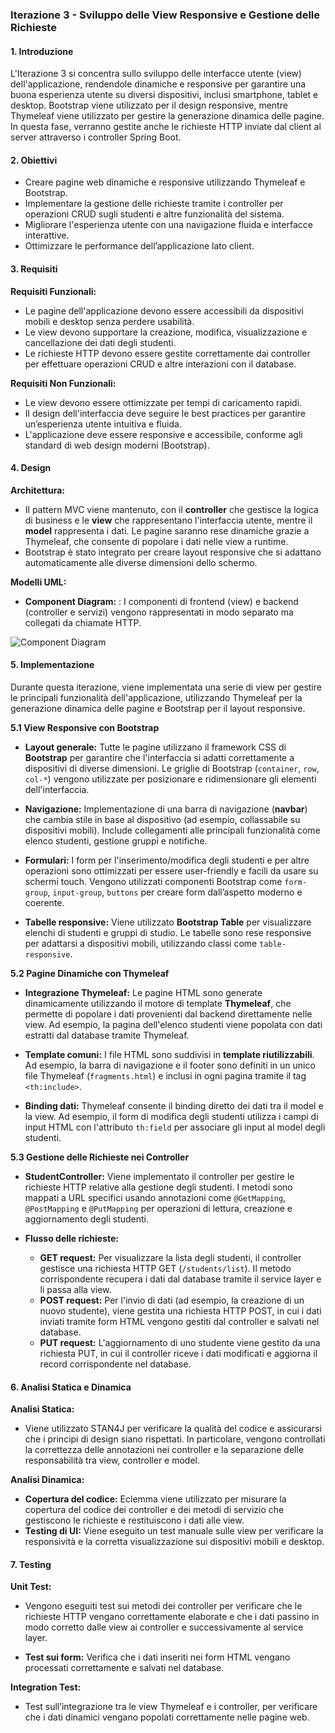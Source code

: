 ### **Iterazione 3 - Sviluppo delle View Responsive e Gestione delle Richieste**


#### **1. Introduzione**
L'Iterazione 3 si concentra sullo sviluppo delle interfacce utente (view) dell'applicazione, rendendole dinamiche e responsive per garantire una buona esperienza utente su diversi dispositivi, inclusi smartphone, tablet e desktop. Bootstrap viene utilizzato per il design responsive, mentre Thymeleaf viene utilizzato per gestire la generazione dinamica delle pagine. In questa fase, verranno gestite anche le richieste HTTP inviate dal client al server attraverso i controller Spring Boot.

#### **2. Obiettivi**
- Creare pagine web dinamiche e responsive utilizzando Thymeleaf e Bootstrap.
- Implementare la gestione delle richieste tramite i controller per operazioni CRUD sugli studenti e altre funzionalità del sistema.
- Migliorare l'esperienza utente con una navigazione fluida e interfacce interattive.
- Ottimizzare le performance dell’applicazione lato client.

#### **3. Requisiti**
**Requisiti Funzionali:**
- Le pagine dell'applicazione devono essere accessibili da dispositivi mobili e desktop senza perdere usabilità.
- Le view devono supportare la creazione, modifica, visualizzazione e cancellazione dei dati degli studenti.
- Le richieste HTTP devono essere gestite correttamente dai controller per effettuare operazioni CRUD e altre interazioni con il database.

**Requisiti Non Funzionali:**
- Le view devono essere ottimizzate per tempi di caricamento rapidi.
- Il design dell'interfaccia deve seguire le best practices per garantire un’esperienza utente intuitiva e fluida.
- L'applicazione deve essere responsive e accessibile, conforme agli standard di web design moderni (Bootstrap).

#### **4. Design**
**Architettura:**
- Il pattern MVC viene mantenuto, con il **controller** che gestisce la logica di business e le **view** che rappresentano l'interfaccia utente, mentre il **model** rappresenta i dati. Le pagine saranno rese dinamiche grazie a Thymeleaf, che consente di popolare i dati nelle view a runtime.
- Bootstrap è stato integrato per creare layout responsive che si adattano automaticamente alle diverse dimensioni dello schermo.
  
**Modelli UML:**
- **Component Diagram:** : I componenti di frontend (view) e backend (controller e servizi) vengono rappresentati in modo separato ma collegati da chiamate HTTP.

![Component Diagram](https://www.planttext.com/api/plantuml/png/ZLGxRuCm4Dxv5LQcLYBg7aKeQlh8KBK8I9Sg0wKNOjN1w71QHLN_Umr4n8rzJfYGlmU-x-wODIf7jTkA8AZpuZClWOqUK5OAgeyH-mcOVjwUPCah5cjmnQPJTlKQleiTNBCewl44Ijuep1MNFjf2Ri43noZNNFWOAUHOR3o4PwducXVTHHgQPrSr7aU7Wxck7QKGW2isOOiiYrdyacRiHhGeMMzdi6m0JOpqmeu4QEKos3YaZ_TQkT5SLro3y71CwUiUTkJPEVGdbBZfK3hgpi84AAFA50U_nkpTwXThz4oRjftpi4I0wjXtN_2au2AI8qudrmxEIQF2SP5jHGhunOl3JAVX7eIGtsxp16hPS2LntxEJK69UbSuTC2yopD7mBMe9V9cVSVa__gUz8CKd2q2qnoztpF_bOch-BGTdq-W5EDDjoz9ixeJDa-KTapNWSPrcUeNQV_eV)

#### **5. Implementazione**
Durante questa iterazione, viene implementata una serie di view per gestire le principali funzionalità dell'applicazione, utilizzando Thymeleaf per la generazione dinamica delle pagine e Bootstrap per il layout responsive.

**5.1 View Responsive con Bootstrap**
- **Layout generale:** Tutte le pagine utilizzano il framework CSS di **Bootstrap** per garantire che l'interfaccia si adatti correttamente a dispositivi di diverse dimensioni. Le griglie di Bootstrap (`container`, `row`, `col-*`) vengono utilizzate per posizionare e ridimensionare gli elementi dell'interfaccia.
  
- **Navigazione:** Implementazione di una barra di navigazione (**navbar**) che cambia stile in base al dispositivo (ad esempio, collassabile su dispositivi mobili). Include collegamenti alle principali funzionalità come elenco studenti, gestione gruppi e notifiche.

- **Formulari:** I form per l'inserimento/modifica degli studenti e per altre operazioni sono ottimizzati per essere user-friendly e facili da usare su schermi touch. Vengono utilizzati componenti Bootstrap come `form-group`, `input-group`, `buttons` per creare form dall’aspetto moderno e coerente.

- **Tabelle responsive:** Viene utilizzato **Bootstrap Table** per visualizzare elenchi di studenti e gruppi di studio. Le tabelle sono rese responsive per adattarsi a dispositivi mobili, utilizzando classi come `table-responsive`.

**5.2 Pagine Dinamiche con Thymeleaf**
- **Integrazione Thymeleaf:** Le pagine HTML sono generate dinamicamente utilizzando il motore di template **Thymeleaf**, che permette di popolare i dati provenienti dal backend direttamente nelle view. Ad esempio, la pagina dell'elenco studenti viene popolata con dati estratti dal database tramite Thymeleaf.
  
- **Template comuni:** I file HTML sono suddivisi in **template riutilizzabili**. Ad esempio, la barra di navigazione e il footer sono definiti in un unico file Thymeleaf (`fragments.html`) e inclusi in ogni pagina tramite il tag `<th:include>`.
  
- **Binding dati:** Thymeleaf consente il binding diretto dei dati tra il model e la view. Ad esempio, il form di modifica degli studenti utilizza i campi di input HTML con l'attributo `th:field` per associare gli input al model degli studenti.

**5.3 Gestione delle Richieste nei Controller**
- **StudentController:** Viene implementato il controller per gestire le richieste HTTP relative alla gestione degli studenti. I metodi sono mappati a URL specifici usando annotazioni come `@GetMapping`, `@PostMapping` e `@PutMapping` per operazioni di lettura, creazione e aggiornamento degli studenti.
  
- **Flusso delle richieste:**
  - **GET request:** Per visualizzare la lista degli studenti, il controller gestisce una richiesta HTTP GET (`/students/list`). Il metodo corrispondente recupera i dati dal database tramite il service layer e li passa alla view.
  - **POST request:** Per l'invio di dati (ad esempio, la creazione di un nuovo studente), viene gestita una richiesta HTTP POST, in cui i dati inviati tramite form HTML vengono gestiti dal controller e salvati nel database.
  - **PUT request:** L'aggiornamento di uno studente viene gestito da una richiesta PUT, in cui il controller riceve i dati modificati e aggiorna il record corrispondente nel database.

#### **6. Analisi Statica e Dinamica**
**Analisi Statica:**
- Viene utilizzato STAN4J per verificare la qualità del codice e assicurarsi che i principi di design siano rispettati. In particolare, vengono controllati la correttezza delle annotazioni nei controller e la separazione delle responsabilità tra view, controller e model.

**Analisi Dinamica:**
- **Copertura del codice:** Eclemma viene utilizzato per misurare la copertura del codice dei controller e dei metodi di servizio che gestiscono le richieste e restituiscono i dati alle view.
- **Testing di UI:** Viene eseguito un test manuale sulle view per verificare la responsività e la corretta visualizzazione sui dispositivi mobili e desktop.

#### **7. Testing**
**Unit Test:**
- Vengono eseguiti test sui metodi dei controller per verificare che le richieste HTTP vengano correttamente elaborate e che i dati passino in modo corretto dalle view ai controller e successivamente al service layer.
  
- **Test sui form:** Verifica che i dati inseriti nei form HTML vengano processati correttamente e salvati nel database.

**Integration Test:**
- Test sull’integrazione tra le view Thymeleaf e i controller, per verificare che i dati dinamici vengano popolati correttamente nelle pagine web.

